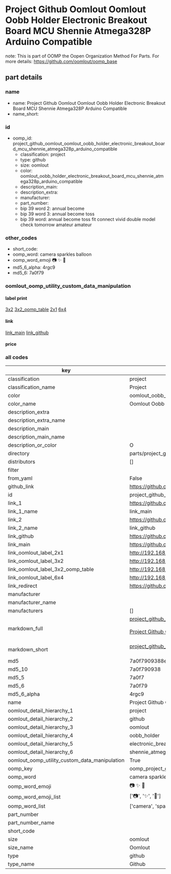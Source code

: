 # Project Github Oomlout Oomlout Oobb Holder Electronic Breakout Board MCU Shennie Atmega328P Arduino Compatible  

note: This is part of OOMP the Oopen Organization Method For Parts. For more details: https://github.com/oomlout/oomp_base

##  part details
  







### name
* name: Project Github Oomlout Oomlout Oobb Holder Electronic Breakout Board MCU Shennie Atmega328P Arduino Compatible
* name_short: 
### id
* oomp_id: project_github_oomlout_oomlout_oobb_holder_electronic_breakout_board_mcu_shennie_atmega328p_arduino_compatible
  * classification: project
  * type: github
  * size: oomlout
  * color: oomlout_oobb_holder_electronic_breakout_board_mcu_shennie_atmega328p_arduino_compatible
  * description_main: 
  * description_extra: 
  * manufacturer: 
  * part_number: 
  * bip 39 word 2: annual become
  * bip 39 word 3: annual become toss
  * bip 39 word: annual become toss fit connect vivid double model check tomorrow amateur amateur

### other_codes
* short_code: 
* oomp_word: camera sparkles balloon
* oomp_word_emoji :camera: :sparkles: :balloon:
* md5_6_alpha: 4rgc9
* md5_6: 7a0f79






### oomlout_oomp_utility_custom_data_manipulation
#### label print
[3x2](http://192.168.1.245:1112/?label=oomp%204rgc9)
[3x2_oomp_table](http://192.168.1.108:1112/?label=oomp%204rgc9)
[2x1](http://192.168.1.242:1112/?label=oomp%204rgc9)
[6x4](http://192.168.1.55:1112/?label=oomp%204rgc9)    

#### link

[link_main](https://github.com/oomlout/oomlout_oomp_version_1_messy/tree/main/parts/project_github_oomlout_oomlout_oobb_holder_electronic_breakout_board_mcu_shennie_atmega328p_arduino_compatible) [link_github](https://github.com/oomlout/oomlout_oomp_version_1_messy/tree/main/parts/project_github_oomlout_oomlout_oobb_holder_electronic_breakout_board_mcu_shennie_atmega328p_arduino_compatible)                             

#### price







### all codes 
| key | value |  
| --- | --- |  
| classification | project |  
| classification_name | Project |  
| color | oomlout_oobb_holder_electronic_breakout_board_mcu_shennie_atmega328p_arduino_compatible |  
| color_name | Oomlout Oobb Holder Electronic Breakout Board MCU Shennie Atmega328P Arduino Compatible |  
| description_extra |  |  
| description_extra_name |  |  
| description_main |  |  
| description_main_name |  |  
| description_or_color | O  |  
| directory | parts/project_github_oomlout_oomlout_oobb_holder_electronic_breakout_board_mcu_shennie_atmega328p_arduino_compatible |  
| distributors | [] |  
| filter |  |  
| from_yaml | False |  
| github_link | https://github.com/oomlout/oomlout_oomp_part_src/tree/main/parts/project_github_oomlout_oomlout_oobb_holder_electronic_breakout_board_mcu_shennie_atmega328p_arduino_compatible |  
| id | project_github_oomlout_oomlout_oobb_holder_electronic_breakout_board_mcu_shennie_atmega328p_arduino_compatible |  
| link_1 | https://github.com/oomlout/oomlout_oomp_version_1_messy/tree/main/parts/project_github_oomlout_oomlout_oobb_holder_electronic_breakout_board_mcu_shennie_atmega328p_arduino_compatible |  
| link_1_name | link_main |  
| link_2 | https://github.com/oomlout/oomlout_oomp_version_1_messy/tree/main/parts/project_github_oomlout_oomlout_oobb_holder_electronic_breakout_board_mcu_shennie_atmega328p_arduino_compatible |  
| link_2_name | link_github |  
| link_github | https://github.com/oomlout/oomlout_oomp_version_1_messy/tree/main/parts/project_github_oomlout_oomlout_oobb_holder_electronic_breakout_board_mcu_shennie_atmega328p_arduino_compatible |  
| link_main | https://github.com/oomlout/oomlout_oomp_version_1_messy/tree/main/parts/project_github_oomlout_oomlout_oobb_holder_electronic_breakout_board_mcu_shennie_atmega328p_arduino_compatible |  
| link_oomlout_label_2x1 | http://192.168.1.242:1112/?label=oomp%204rgc9 |  
| link_oomlout_label_3x2 | http://192.168.1.245:1112/?label=oomp%204rgc9 |  
| link_oomlout_label_3x2_oomp_table | http://192.168.1.108:1112/?label=oomp%204rgc9 |  
| link_oomlout_label_6x4 | http://192.168.1.55:1112/?label=oomp%204rgc9 |  
| link_redirect | https://github.com/oomlout/oomlout_oomp_version_1_messy/tree/main/parts/project_github_oomlout_oomlout_oobb_holder_electronic_breakout_board_mcu_shennie_atmega328p_arduino_compatible |  
| manufacturer |  |  
| manufacturer_name |  |  
| manufacturers | [] |  
| markdown_full | [project_github_oomlout_oomlout_oobb_holder_electronic_breakout_board_mcu_shennie_atmega328p_arduino_compatible](none)<br>[](none)<br>[Project Github Oomlout Oomlout Oobb Holder Electronic Breakout Board Mcu Shennie Atmega328P Arduino Compatible](none)<br><br> |  
| markdown_short | [project_github_oomlout_oomlout_oobb_holder_electronic_breakout_board_mcu_shennie_atmega328p_arduino_compatible](none)<br><br> |  
| md5 | 7a0f7909388e8837d497957dcb44f84b |  
| md5_10 | 7a0f790938 |  
| md5_5 | 7a0f7 |  
| md5_6 | 7a0f79 |  
| md5_6_alpha | 4rgc9 |  
| name | Project Github Oomlout Oomlout Oobb Holder Electronic Breakout Board MCU Shennie Atmega328P Arduino Compatible |  
| oomlout_detail_hierarchy_1 | project |  
| oomlout_detail_hierarchy_2 | github |  
| oomlout_detail_hierarchy_3 | oomlout |  
| oomlout_detail_hierarchy_4 | oobb_holder |  
| oomlout_detail_hierarchy_5 | electronic_breakout_board_mcu |  
| oomlout_detail_hierarchy_6 | shennie_atmega328p_arduino_compatible |  
| oomlout_oomp_utility_custom_data_manipulation | True |  
| oomp_key | oomp_project_github_oomlout_oomlout_oobb_holder_electronic_breakout_board_mcu_shennie_atmega328p_arduino_compatible |  
| oomp_word | camera sparkles balloon |  
| oomp_word_emoji | :camera: :sparkles: :balloon: |  
| oomp_word_emoji_list | [':camera:', ':sparkles:', ':balloon:'] |  
| oomp_word_list | ['camera', 'sparkles', 'balloon'] |  
| part_number |  |  
| part_number_name |  |  
| short_code |  |  
| size | oomlout |  
| size_name | Oomlout |  
| type | github |  
| type_name | Github |  
